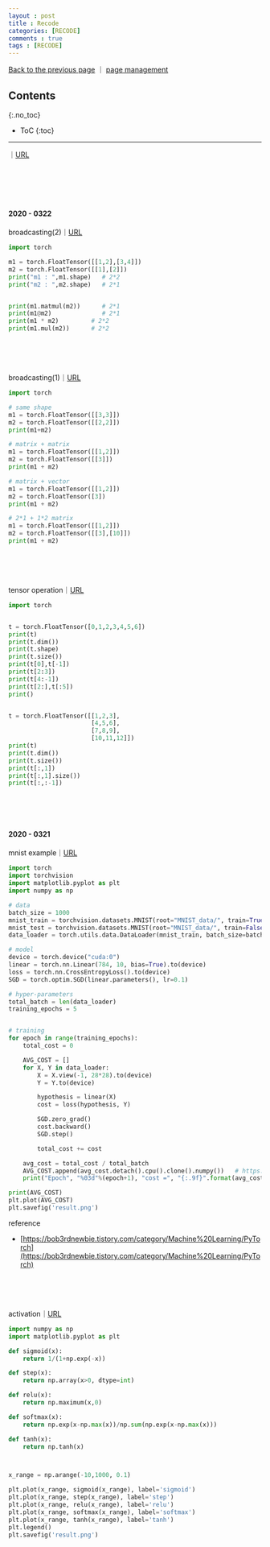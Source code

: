 ```yaml
---
layout : post
title : Recode
categories: [RECODE]
comments : true
tags : [RECODE]
---
```


[Back to the previous page](https://userdyk-github.github.io/) ｜ <a href="https://github.com/userdyk-github/userdyk-github.github.io/blob/master/_posts/2019-08-13-Recode.md" target="_blank">page management</a>

## Contents
{:.no_toc}

* ToC
{:toc}

<hr class="division1">


｜<a href="" target="_blank">URL</a>
```python

```
<br><br><br>






#### 2020 - 0322

broadcasting(2)｜<a href="https://www.youtube.com/watch?v=St7EhvnFi6c&list=PLQ28Nx3M4JrhkqBVIXg-i5_CVVoS1UzAv&index=2" target="_blank">URL</a>
```python
import torch

m1 = torch.FloatTensor([[1,2],[3,4]])
m2 = torch.FloatTensor([[1],[2]])
print("m1 : ",m1.shape)   # 2*2
print("m2 : ",m2.shape)   # 2*1


print(m1.matmul(m2))      # 2*1
print(m1@m2)              # 2*1
print(m1 * m2)         # 2*2
print(m1.mul(m2))      # 2*2
```
<br><br><br>



broadcasting(1)｜<a href="https://www.youtube.com/watch?v=St7EhvnFi6c&list=PLQ28Nx3M4JrhkqBVIXg-i5_CVVoS1UzAv&index=2" target="_blank">URL</a>
```python
import torch

# same shape
m1 = torch.FloatTensor([[3,3]])
m2 = torch.FloatTensor([[2,2]])
print(m1+m2)

# matrix + matrix
m1 = torch.FloatTensor([[1,2]])
m2 = torch.FloatTensor([[3]])
print(m1 + m2)

# matrix + vector
m1 = torch.FloatTensor([[1,2]])
m2 = torch.FloatTensor([3])
print(m1 + m2)

# 2*1 + 1*2 matrix
m1 = torch.FloatTensor([[1,2]])
m2 = torch.FloatTensor([[3],[10]])
print(m1 + m2)
```
<br><br><br>


tensor operation｜<a href="https://www.youtube.com/watch?v=St7EhvnFi6c&list=PLQ28Nx3M4JrhkqBVIXg-i5_CVVoS1UzAv&index=2" target="_blank">URL</a>
```python
import torch


t = torch.FloatTensor([0,1,2,3,4,5,6])
print(t)
print(t.dim())
print(t.shape)
print(t.size())
print(t[0],t[-1])
print(t[2:3])
print(t[4:-1])
print(t[2:],t[:5])
print()


t = torch.FloatTensor([[1,2,3],
                       [4,5,6],
                       [7,8,9],
                       [10,11,12]])
print(t)
print(t.dim())
print(t.size())
print(t[:,1])
print(t[:,1].size())
print(t[:,:-1])
```
<br><br><br>



#### 2020 - 0321

mnist example｜<a href="http://www.gisdeveloper.co.kr/?paged=19&cat=132" target="_blank">URL</a>
```python
import torch
import torchvision
import matplotlib.pyplot as plt
import numpy as np

# data
batch_size = 1000
mnist_train = torchvision.datasets.MNIST(root="MNIST_data/", train=True, transform=torchvision.transforms.ToTensor(), download=True)
mnist_test = torchvision.datasets.MNIST(root="MNIST_data/", train=False, transform=torchvision.transforms.ToTensor(), download=True)
data_loader = torch.utils.data.DataLoader(mnist_train, batch_size=batch_size, shuffle=True, drop_last=True)

# model
device = torch.device("cuda:0")
linear = torch.nn.Linear(784, 10, bias=True).to(device)
loss = torch.nn.CrossEntropyLoss().to(device)
SGD = torch.optim.SGD(linear.parameters(), lr=0.1)

# hyper-parameters
total_batch = len(data_loader)
training_epochs = 5


# training
for epoch in range(training_epochs):
    total_cost = 0

    AVG_COST = []
    for X, Y in data_loader:
        X = X.view(-1, 28*28).to(device)
        Y = Y.to(device)

        hypothesis = linear(X)
        cost = loss(hypothesis, Y)

        SGD.zero_grad()
        cost.backward()
        SGD.step()

        total_cost += cost

    avg_cost = total_cost / total_batch
    AVG_COST.append(avg_cost.detach().cpu().clone().numpy())   # https://discuss.pytorch.org/t/cant-convert-cuda-tensor-to-numpy-use-tensor-cpu-to-copy-the-tensor-to-host-memory-first/38301
    print("Epoch", "%03d"%(epoch+1), "cost =", "{:.9f}".format(avg_cost))

print(AVG_COST)
plt.plot(AVG_COST)
plt.savefig('result.png')
```
reference

- [https://bob3rdnewbie.tistory.com/category/Machine%20Learning/PyTorch](https://bob3rdnewbie.tistory.com/category/Machine%20Learning/PyTorch)

<br><br><br>




activation｜<a href="http://www.gisdeveloper.co.kr/?paged=20&cat=132" target="_blank">URL</a>
```python
import numpy as np
import matplotlib.pyplot as plt

def sigmoid(x):
    return 1/(1+np.exp(-x))

def step(x):
    return np.array(x>0, dtype=int)

def relu(x):
    return np.maximum(x,0)

def softmax(x):
    return np.exp(x-np.max(x))/np.sum(np.exp(x-np.max(x)))

def tanh(x):
    return np.tanh(x)



x_range = np.arange(-10,1000, 0.1)

plt.plot(x_range, sigmoid(x_range), label='sigmoid')
plt.plot(x_range, step(x_range), label='step')
plt.plot(x_range, relu(x_range), label='relu')
plt.plot(x_range, softmax(x_range), label='softmax')
plt.plot(x_range, tanh(x_range), label='tanh')
plt.legend()
plt.savefig('result.png')
```
<br><br><br>


